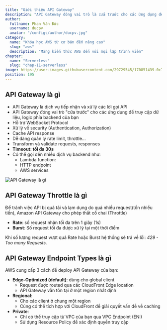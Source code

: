 ```yaml
---
title: "Giới thiệu API Gateway"
description: "API Gateway đóng vai trò là cửa trước cho các ứng dụng để truy cập dữ liệu, logic nghiệp vụ hoặc chức năng từ các dịch vụ backend của bạn"
author:
  fullname: Phan Văn Đức
  username: ducpv
  avatar: "/configs/author/ducpv.jpg"
category:
  name: "Khóa học AWS từ cơ bản đến nâng cao"
  slug: "aws"
  description: "Mang kiến thức AWS đến với mọi lập trình viên"
chapter:
  name: "Serverless"
  slug: "chap-11-serverless"
image: https://user-images.githubusercontent.com/29729545/170851439-0c785f18-9246-4af6-b8c5-986819a6f031.png
position: 195
---
```


## API Gateway là gì

- API Gateway là dịch vụ tiếp nhận và xử lý các lời gọi API
- API Gateway đóng vai trò "cửa trước" cho các ứng dụng để truy cập dữ liệu, logic phía backend của bạn
- Hỗ trợ WebSocket Protocol
- Xử lý về security (Authentication, Authorization)
- Cache API response
- Dễ dàng quản lý rate limit, throttle...
- Transform và validate requests, responses
- **Timeout: tối đa 30s**
- Có thể gọi đến nhiều dịch vụ backend như:
  - Lambda function:
  - HTTP endpoint
  - AWS services

![API Gateway là gì](https://user-images.githubusercontent.com/29729545/170851439-0c785f18-9246-4af6-b8c5-986819a6f031.png)

## API Gateway Throttle là gì

Để tránh việc API bị quá tải và lạm dụng do quá nhiều request(tốn nhiều tiền), Amazon API Gateway cho phép thắt cổ chai (Throttle)

- **Rate**: số request nhận tối đa trên 1 giây (1s)
- **Burst**: Số request tối đa được xử lý tại một thời điểm

Khi số lượng request vượt quá Rate hoặc Burst hệ thống sẽ trả về lỗi: _429 - Too many Requests._

## API Gateway Endpoint Types là gì

AWS cung cấp 3 cách để deploy API Gateway của bạn:

- **Edge-Optimized (default)**: dùng cho global client
  - Request được routed qua các CloudFront Edge location
  - API Gateway vẫn tồn tại ở một region nhất định
- **Regional**:
  - Cho các client ở chung một region
  - Cũng có thể tích hợp với CloudFront để giải quyết vấn đề về caching
- **Private**:
  - Chỉ có thể truy cập từ VPC của bạn qua VPC Endpoint (ENI)
  - Sử dụng Resource Policy để xác định quyền truy cập
